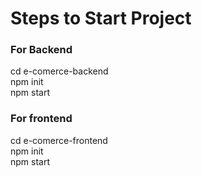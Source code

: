 <h1>Steps to Start Project</h1>


<h3>For Backend</h3>

cd e-comerce-backend<br>
npm init<br>
npm start<br>

<h3>For frontend</h3>
cd e-comerce-frontend<br>
npm init <br>
npm start<br>
